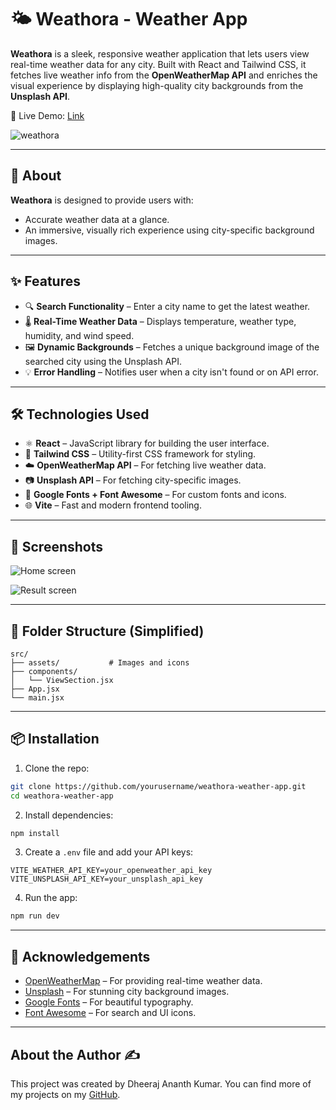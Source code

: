 # 🌤️ Weathora - Weather App

**Weathora** is a sleek, responsive weather application that lets users view real-time weather data for any city. Built with React and Tailwind CSS, it fetches live weather info from the **OpenWeatherMap API** and enriches the visual experience by displaying high-quality city backgrounds from the **Unsplash API**.

🚀 Live Demo: [Link](https://weathora-weatherapp.vercel.app/)

  ![weathora](https://github.com/user-attachments/assets/921d9b52-6cfd-4d36-837b-d1a0f0f9e817)
  
---

## 📖 About

**Weathora** is designed to provide users with:

* Accurate weather data at a glance.
* An immersive, visually rich experience using city-specific background images.

---

## ✨ Features

* 🔍 **Search Functionality** – Enter a city name to get the latest weather.
* 🌡️ **Real-Time Weather Data** – Displays temperature, weather type, humidity, and wind speed.
* 🖼️ **Dynamic Backgrounds** – Fetches a unique background image of the searched city using the Unsplash API.
* 💡 **Error Handling** – Notifies user when a city isn't found or on API error.

---

## 🛠️ Technologies Used

* ⚛️ **React** – JavaScript library for building the user interface.
* 💨 **Tailwind CSS** – Utility-first CSS framework for styling.
* ☁️ **OpenWeatherMap API** – For fetching live weather data.
* 📷 **Unsplash API** – For fetching city-specific images.
* 🎨 **Google Fonts + Font Awesome** – For custom fonts and icons.
* 🌐 **Vite** – Fast and modern frontend tooling.

---

## 📸 Screenshots

![Home screen](https://github.com/user-attachments/assets/4e8dbce3-42f3-457a-a407-c3f2ba000f09)


![Result screen](https://github.com/user-attachments/assets/3716b17a-7d9e-4f15-b5f3-bd1f3e0277a6)


---

## 📁 Folder Structure (Simplified)

```
src/
├── assets/           # Images and icons
├── components/
│   └── ViewSection.jsx
├── App.jsx
└── main.jsx
```


---

## 📦 Installation

1. Clone the repo:

```bash
git clone https://github.com/yourusername/weathora-weather-app.git
cd weathora-weather-app
```

2. Install dependencies:

```bash
npm install
```

3. Create a `.env` file and add your API keys:

```
VITE_WEATHER_API_KEY=your_openweather_api_key
VITE_UNSPLASH_API_KEY=your_unsplash_api_key
```

4. Run the app:

```bash
npm run dev
```

---

## 🙏 Acknowledgements

* [OpenWeatherMap](https://openweathermap.org/) – For providing real-time weather data.
* [Unsplash](https://unsplash.com/developers) – For stunning city background images.
* [Google Fonts](https://fonts.google.com/) – For beautiful typography.
* [Font Awesome](https://fontawesome.com/) – For search and UI icons.

---

## About the Author ✍️
This project was created by Dheeraj Ananth Kumar. You can find more of my projects on my [GitHub](https://github.com/DheerajAnanthKumar).
